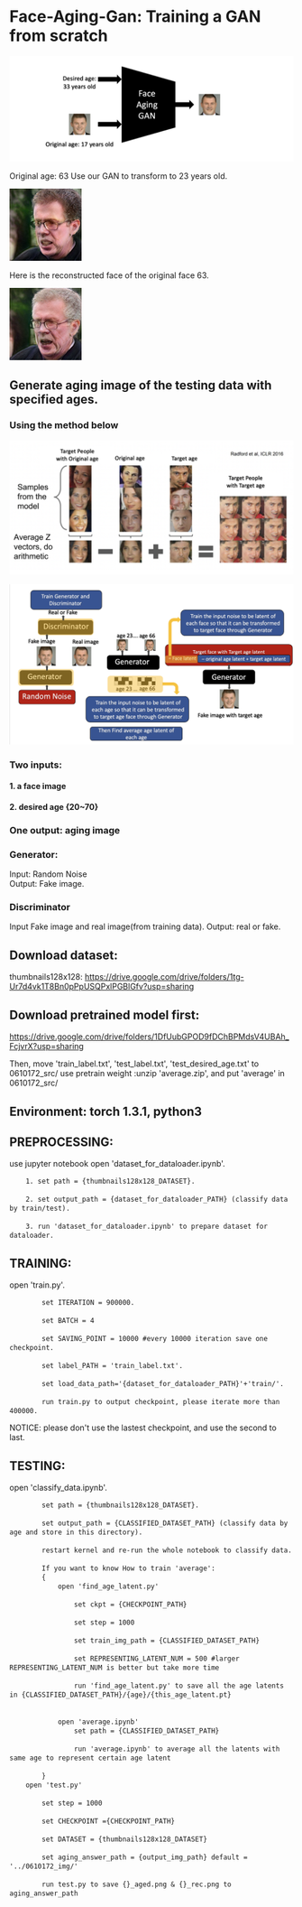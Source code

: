 # Face-Aging-Gan: Training a GAN from scratch
![image](https://github.com/skyMei-J/Image/blob/main/GAN/截圖%202021-09-05%20上午1.27.30.png)

Original age: 63
Use our GAN to transform to 23 years old. 

![image](https://github.com/skyMei-J/Image/blob/main/GAN/65181_aged.png)

Here is the reconstructed face of the original face 63. 

![image](https://github.com/skyMei-J/Image/blob/main/GAN/65181_rec.png)


## Generate aging image of the testing data with specified ages.
### Using the method below
![image](https://github.com/skyMei-J/Image/blob/main/GAN/截圖%202021-09-05%20上午2.22.46.png)

![image](https://github.com/skyMei-J/Image/blob/main/GAN/截圖%202021-09-05%20上午3.35.24.png)

### Two inputs: 
#### 1. a face image
#### 2. desired age {20~70}

### One output: aging image


### Generator: 
Input: Random Noise  
Output: Fake image. 

### Discriminator
Input Fake image and real image(from training data). 
Output: real or fake. 


## Download dataset: 
thumbnails128x128:
https://drive.google.com/drive/folders/1tg-Ur7d4vk1T8Bn0pPpUSQPxlPGBlGfv?usp=sharing

## Download pretrained model first:
https://drive.google.com/drive/folders/1DfUubGPOD9fDChBPMdsV4UBAh_FcjvrX?usp=sharing

Then, move 'train_label.txt', 'test_label.txt', 'test_desired_age.txt' to 0610172_src/
use pretrain weight :unzip 'average.zip', and put 'average' in 0610172_src/

## Environment: torch 1.3.1, python3
## PREPROCESSING:
	
   use jupyter notebook
   open 'dataset_for_dataloader.ipynb'. 
   
        1. set path = {thumbnails128x128_DATASET}. 
	
        2. set output_path = {dataset_for_dataloader_PATH} (classify data by train/test). 
	
        3. run 'dataset_for_dataloader.ipynb' to prepare dataset for dataloader. 
	
            
## TRAINING:

   open 'train.py'. 
   
            set ITERATION = 900000. 
	    
            set BATCH = 4   
	    
            set SAVING_POINT = 10000 #every 10000 iteration save one checkpoint. 
	    
            set label_PATH = 'train_label.txt'. 
	    
            set load_data_path='{dataset_for_dataloader_PATH}'+'train/'. 
	    
            run train.py to output checkpoint, please iterate more than 400000. 
	    
   NOTICE: please don't use the lastest checkpoint, and use the second to last.  
   
            
## TESTING:

	
   open 'classify_data.ipynb'. 
   
            set path = {thumbnails128x128_DATASET}. 
	    
            set output_path = {CLASSIFIED_DATASET_PATH} (classify data by age and store in this directory). 
	    
            restart kernel and re-run the whole notebook to classify data. 
	    
			If you want to know How to train 'average':  
			{
				open 'find_age_latent.py'
				
					set ckpt = {CHECKPOINT_PATH}
					
					set step = 1000
					
					set train_img_path = {CLASSIFIED_DATASET_PATH}
					
					set REPRESENTING_LATENT_NUM = 500 #larger REPRESENTING_LATENT_NUM is better but take more time
					
					run 'find_age_latent.py' to save all the age latents in {CLASSIFIED_DATASET_PATH}/{age}/{this_age_latent.pt}
					
					
				open 'average.ipynb'
					set path = {CLASSIFIED_DATASET_PATH}
					
					run 'average.ipynb' to average all the latents with same age to represent certain age latent
					
			}
        open 'test.py'
	
            set step = 1000
	    
            set CHECKPOINT ={CHECKPOINT_PATH}
	    
            set DATASET = {thumbnails128x128_DATASET}
	    
            set aging_answer_path = {output_img_path} default = '../0610172_img/'
	    
            run test.py to save {}_aged.png & {}_rec.png to aging_answer_path
